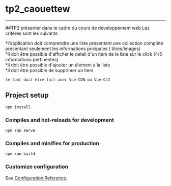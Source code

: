 # tp2_caouettew

-----------------

##TP2 présenter dans le cadre du cours de developpement web  Les critères sont les suivants

*l'application doit comprendre une liste présentant une collection complète présentant seulement les informations pricipales ( titres/images)  
*il doit être possible d'afficher le detail d'un item de la liste sur le click (4/5 informations pertinentes)  
*il doit être possible d'ajouter un élément à la liste  
*il doit être possible de supprimer un item  

```
le tout doit être fait avec Vue CDN ou Vue CLI  
```
## Project setup
```
npm install
```

### Compiles and hot-reloads for development
```
npm run serve
```

### Compiles and minifies for production
```
npm run build
```

### Customize configuration
See [Configuration Reference](https://cli.vuejs.org/config/).
